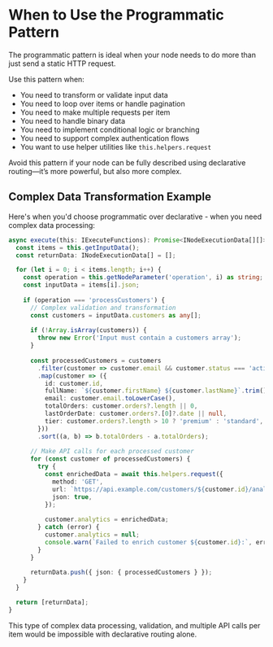 # When to Use the Programmatic Pattern

The programmatic pattern is ideal when your node needs to do more than just send a static HTTP request.

Use this pattern when:
- You need to transform or validate input data
- You need to loop over items or handle pagination
- You need to make multiple requests per item
- You need to handle binary data
- You need to implement conditional logic or branching
- You need to support complex authentication flows
- You want to use helper utilities like `this.helpers.request`

Avoid this pattern if your node can be fully described using declarative routing—it’s more powerful, but also more complex.

## Complex Data Transformation Example

Here's when you'd choose programmatic over declarative - when you need complex data processing:

```ts
async execute(this: IExecuteFunctions): Promise<INodeExecutionData[][]> {
  const items = this.getInputData();
  const returnData: INodeExecutionData[] = [];

  for (let i = 0; i < items.length; i++) {
    const operation = this.getNodeParameter('operation', i) as string;
    const inputData = items[i].json;
    
    if (operation === 'processCustomers') {
      // Complex validation and transformation
      const customers = inputData.customers as any[];
      
      if (!Array.isArray(customers)) {
        throw new Error('Input must contain a customers array');
      }
      
      const processedCustomers = customers
        .filter(customer => customer.email && customer.status === 'active')
        .map(customer => ({
          id: customer.id,
          fullName: `${customer.firstName} ${customer.lastName}`.trim(),
          email: customer.email.toLowerCase(),
          totalOrders: customer.orders?.length || 0,
          lastOrderDate: customer.orders?.[0]?.date || null,
          tier: customer.orders?.length > 10 ? 'premium' : 'standard',
        }))
        .sort((a, b) => b.totalOrders - a.totalOrders);
      
      // Make API calls for each processed customer
      for (const customer of processedCustomers) {
        try {
          const enrichedData = await this.helpers.request({
            method: 'GET',
            url: `https://api.example.com/customers/${customer.id}/analytics`,
            json: true,
          });
          
          customer.analytics = enrichedData;
        } catch (error) {
          customer.analytics = null;
          console.warn(`Failed to enrich customer ${customer.id}:`, error.message);
        }
      }
      
      returnData.push({ json: { processedCustomers } });
    }
  }

  return [returnData];
}
```

This type of complex data processing, validation, and multiple API calls per item would be impossible with declarative routing alone.
